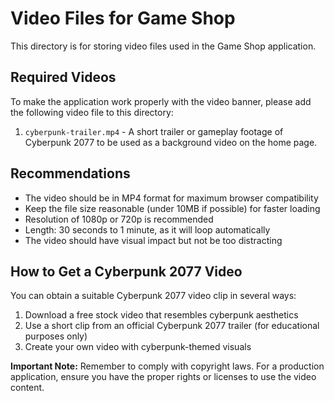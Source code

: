 # Video Files for Game Shop

This directory is for storing video files used in the Game Shop application.

## Required Videos

To make the application work properly with the video banner, please add the following video file to this directory:

1. `cyberpunk-trailer.mp4` - A short trailer or gameplay footage of Cyberpunk 2077 to be used as a background video on the home page.

## Recommendations

- The video should be in MP4 format for maximum browser compatibility
- Keep the file size reasonable (under 10MB if possible) for faster loading
- Resolution of 1080p or 720p is recommended
- Length: 30 seconds to 1 minute, as it will loop automatically
- The video should have visual impact but not be too distracting

## How to Get a Cyberpunk 2077 Video

You can obtain a suitable Cyberpunk 2077 video clip in several ways:

1. Download a free stock video that resembles cyberpunk aesthetics
2. Use a short clip from an official Cyberpunk 2077 trailer (for educational purposes only)
3. Create your own video with cyberpunk-themed visuals

**Important Note:** Remember to comply with copyright laws. For a production application, ensure you have the proper rights or licenses to use the video content. 